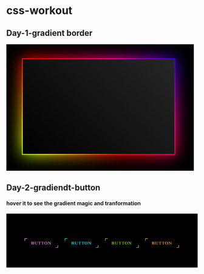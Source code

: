 # css-workout

## Day-1-gradient border
![](Day-1-gradient%20border/output.png)
## Day-2-gradiendt-button
#### hover it to see the gradient magic and tranformation
![](Day-2-gradiendt-button/output.png)
